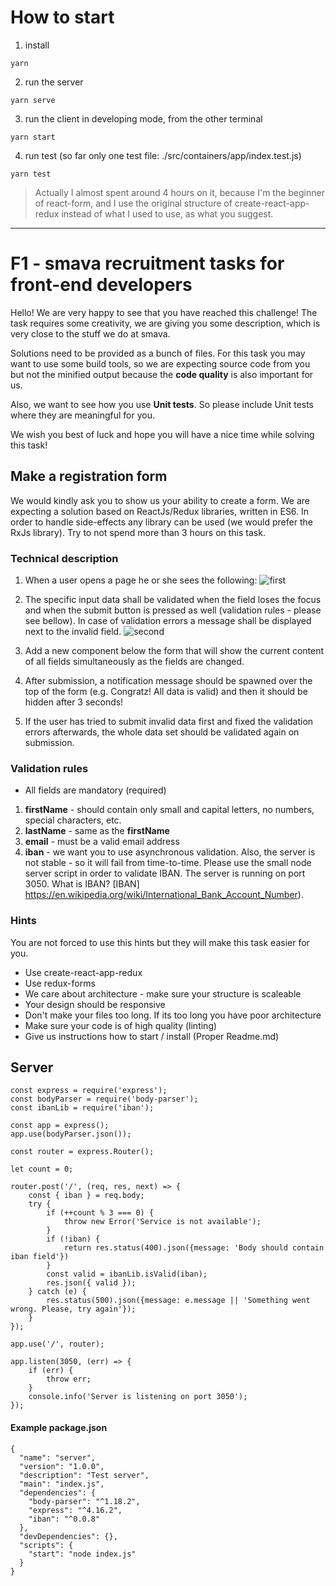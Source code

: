 # How to start

1.  install

```
yarn
```

2.  run the server

```
yarn serve
```

3.  run the client in developing mode, from the other terminal

```
yarn start
```

4.  run test (so far only one test file: ./src/containers/app/index.test.js)

```
yarn test
```

> Actually I almost spent around 4 hours on it, because I'm the beginner of react-form, and I use the original structure of create-react-app-redux instead of what I used to use, as what you suggest.

---

# F1 - smava recruitment tasks for front-end developers

Hello! We are very happy to see that you have reached this challenge! The task requires some creativity, we are giving you some description, which is very close to the stuff we do at smava.

Solutions need to be provided as a bunch of files. For this task you may want to use some build tools, so we are expecting source code from you but not the minified output because the **code quality** is also important for us.

Also, we want to see how you use **Unit tests**. So please include Unit tests where they are meaningful for you.

We wish you best of luck and hope you will have a nice time while solving this task!

## Make a registration form

We would kindly ask you to show us your ability to create a form. We are expecting a solution based on ReactJs/Redux libraries, written in ES6. In order to handle side-effects any library can be used (we would prefer the RxJs library).
Try to not spend more than 3 hours on this task.

### Technical description

1.  When a user opens a page he or she sees the following: ![first](https://user-images.githubusercontent.com/28978937/35053398-487b06ce-fbaa-11e7-9ee1-999448945ce3.png)

2.  The specific input data shall be validated when the field loses the focus and when the submit button is pressed as well (validation rules - please see bellow). In case of validation errors a
    message shall be displayed next to the invalid field. ![second](https://user-images.githubusercontent.com/28978937/35053395-46f695c0-fbaa-11e7-922a-dcfb87826f2c.png)

3.  Add a new component below the form that will show the current content of all fields simultaneously as the fields are changed.

4.  After submission, a notification message should be spawned over the top of the form (e.g. Congratz! All data is valid) and then it should be hidden after 3 seconds!

5.  If the user has tried to submit invalid data first and fixed the validation errors afterwards, the whole data set should be validated again on submission.

### Validation rules

* All fields are mandatory (required)

1.  **firstName** - should contain only small and capital letters, no numbers, special characters, etc.
1.  **lastName** - same as the **firstName**
1.  **email** - must be a valid email address
1.  **iban** - we want you to use asynchronous validation. Also, the server is not stable - so it will fail from time-to-time. Please use the small node server script in order to validate IBAN. The server is running on port 3050. What is IBAN? [IBAN] https://en.wikipedia.org/wiki/International_Bank_Account_Number).

### Hints

You are not forced to use this hints but they will make this task easier for you.

* Use create-react-app-redux
* Use redux-forms
* We care about architecture - make sure your structure is scaleable
* Your design should be responsive
* Don't make your files too long. If its too long you have poor architecture
* Make sure your code is of high quality (linting)
* Give us instructions how to start / install (Proper Readme.md)

## Server

```
const express = require('express');
const bodyParser = require('body-parser');
const ibanLib = require('iban');

const app = express();
app.use(bodyParser.json());

const router = express.Router();

let count = 0;

router.post('/', (req, res, next) => {
    const { iban } = req.body;
    try {
        if (++count % 3 === 0) {
            throw new Error('Service is not available');
        }
        if (!iban) {
            return res.status(400).json({message: 'Body should contain iban field'})
        }
        const valid = ibanLib.isValid(iban);
        res.json({ valid });
    } catch (e) {
        res.status(500).json({message: e.message || 'Something went wrong. Please, try again'});
    }
});

app.use('/', router);

app.listen(3050, (err) => {
    if (err) {
        throw err;
    }
    console.info('Server is listening on port 3050');
});
```

#### Example package.json

```
{
  "name": "server",
  "version": "1.0.0",
  "description": "Test server",
  "main": "index.js",
  "dependencies": {
    "body-parser": "^1.18.2",
    "express": "^4.16.2",
    "iban": "^0.0.8"
  },
  "devDependencies": {},
  "scripts": {
    "start": "node index.js"
  }
}
```
